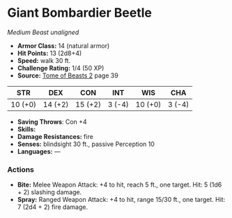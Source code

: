 # Giant Bombardier Beetle

*Medium* *Beast* *unaligned*

- **Armor Class:** 14 (natural armor)
- **Hit Points:** 13 (2d8+4)
- **Speed:** walk 30 ft.
- **Challenge Rating:** 1/4 (50 XP)
- **Source:** [Tome of Beasts 2](https://koboldpress.com/kpstore/product/tome-of-beasts-2-for-5th-edition) page 39

| STR | DEX | CON | INT | WIS | CHA |
| --- | --- | --- | --- | --- | --- |
| 10 (+0) | 14 (+2) | 15 (+2) | 3 (-4) | 10 (+0) | 3 (-4) |

- **Saving Throws**: Con +4
- **Skills:** 
- **Damage Resistances:** fire
- **Senses:** blindsight 30 ft., passive Perception 10
- **Languages:** —
### Actions
- **Bite:** Melee Weapon Attack: +4 to hit, reach 5 ft., one target. Hit: 5 (1d6 + 2) slashing damage.
- **Spray:** Ranged Weapon Attack: +4 to hit, range 15/30 ft., one target. Hit: 7 (2d4 + 2) fire damage.


